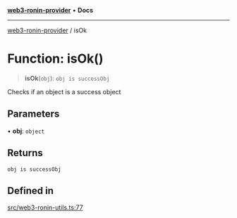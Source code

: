 [**web3-ronin-provider**](../README.md) • **Docs**

***

[web3-ronin-provider](../globals.md) / isOk

# Function: isOk()

> **isOk**(`obj`): `obj is successObj`

Checks if an object is a success object

## Parameters

• **obj**: `object`

## Returns

`obj is successObj`

## Defined in

[src/web3-ronin-utils.ts:77](https://github.com/chuacw/web3-ronin-provider/blob/5e9462adf1edb8f1f7982dc5f4e5bd7094a4d6eb/src/web3-ronin-utils.ts#L77)
